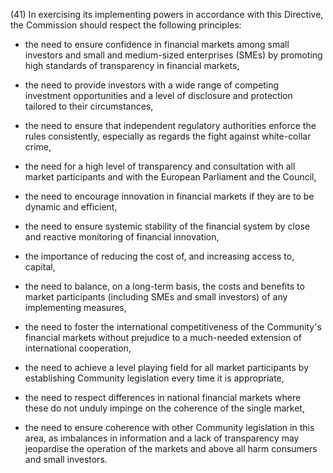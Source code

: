 (41) In exercising its implementing powers in accordance with this Directive, the Commission should respect the following principles:

- the need to ensure confidence in financial markets among small investors and small and medium-sized enterprises (SMEs) by promoting high standards of transparency in financial markets,

- the need to provide investors with a wide range of competing investment opportunities and a level of disclosure and protection tailored to their circumstances,

- the need to ensure that independent regulatory authorities enforce the rules consistently, especially as regards the fight against white-collar crime,

- the need for a high level of transparency and consultation with all market participants and with the European Parliament and the Council,

- the need to encourage innovation in financial markets if they are to be dynamic and efficient,

- the need to ensure systemic stability of the financial system by close and reactive monitoring of financial innovation,

- the importance of reducing the cost of, and increasing access to, capital,

- the need to balance, on a long-term basis, the costs and benefits to market participants (including SMEs and small investors) of any implementing measures,

- the need to foster the international competitiveness of the Community's financial markets without prejudice to a much-needed extension of international cooperation,

- the need to achieve a level playing field for all market participants by establishing Community legislation every time it is appropriate,

- the need to respect differences in national financial markets where these do not unduly impinge on the coherence of the single market,

- the need to ensure coherence with other Community legislation in this area, as imbalances in information and a lack of transparency may jeopardise the operation of the markets and above all harm consumers and small investors.